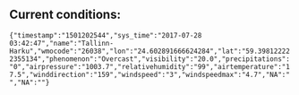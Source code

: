 ## Current conditions: 
 ``` {"timestamp":"1501202544","sys_time":"2017-07-28 03:42:47","name":"Tallinn-Harku","wmocode":"26038","lon":"24.602891666624284","lat":"59.398122222355134","phenomenon":"Overcast","visibility":"20.0","precipitations":"0","airpressure":"1003.7","relativehumidity":"99","airtemperature":"17.5","winddirection":"159","windspeed":"3","windspeedmax":"4.7","NA":"","NA":""} ```
